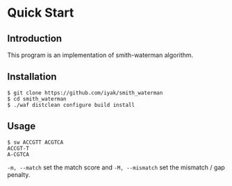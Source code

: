 # Quick Start
## Introduction
This program is an implementation of smith-waterman algorithm.

## Installation
```
$ git clone https://github.com/iyak/smith_waterman
$ cd smith_waterman
$ ./waf distclean configure build install
```

## Usage
```
$ sw ACCGTT ACGTCA
ACCGT-T
A-CGTCA
```
`-m, --match` set the match score and `-M, --mismatch` set the mismatch / gap penalty.
